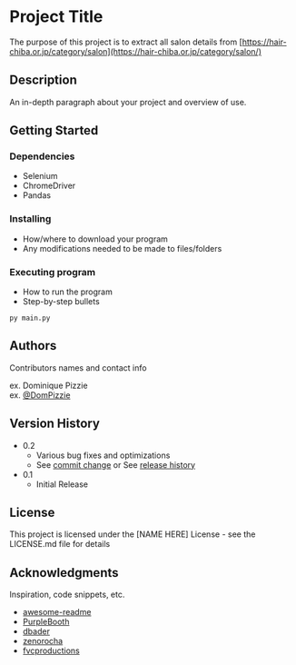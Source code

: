 # Project Title

The purpose of this project is to extract all salon details from [https://hair-chiba.or.jp/category/salon](https://hair-chiba.or.jp/category/salon/)

## Description

An in-depth paragraph about your project and overview of use.

## Getting Started

### Dependencies

-   Selenium
-   ChromeDriver
-   Pandas

### Installing

-   How/where to download your program
-   Any modifications needed to be made to files/folders

### Executing program

-   How to run the program
-   Step-by-step bullets

```
py main.py
```


## Authors

Contributors names and contact info

ex. Dominique Pizzie  
ex. [@DomPizzie](https://twitter.com/dompizzie)

## Version History

-   0.2
    -   Various bug fixes and optimizations
    -   See [commit change]() or See [release history]()
-   0.1
    -   Initial Release

## License

This project is licensed under the [NAME HERE] License - see the LICENSE.md file for details

## Acknowledgments

Inspiration, code snippets, etc.

-   [awesome-readme](https://github.com/matiassingers/awesome-readme)
-   [PurpleBooth](https://gist.github.com/PurpleBooth/109311bb0361f32d87a2)
-   [dbader](https://github.com/dbader/readme-template)
-   [zenorocha](https://gist.github.com/zenorocha/4526327)
-   [fvcproductions](https://gist.github.com/fvcproductions/1bfc2d4aecb01a834b46)
